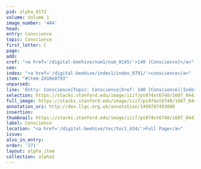 ```yaml
---
pid: alpha_0172
volume: Volume 1
image_number: '444'
head:
entry: Conscience
topic: Conscience
first_letter: C
page:
add:
xref: "<a href='/digital-beehive/num1/num_0145/'>140 [Conscience]</a>"
see:
index: "<a href='/digital-beehive/index1/index_0791/'>conscience</a>"
item: "#item-2d10e0793"
unparsed:
line: 'Entry: Conscience|Topic: Conscience|Xref: 140 [Conscience]|Index: conscience|#item-2d10e0793'
selection: https://stacks.stanford.edu/image/iiif/ps974xt6740/1607_0443/757,550,3120,882/full/0/default.jpg
full_image: https://stacks.stanford.edu/image/iiif/ps974xt6740/1607_0443/full/full/0/default.jpg
annotation_uri: http://dev.llgc.org.uk/annotation/1499707493880
insertion:
thumbnail: https://stacks.stanford.edu/image/iiif/ps974xt6740/1607_0443/757,550,600,180/250,/0/default.jpg
label: Conscience
location: "<a href='/digital-beehive/toc/toc1_434/'>Full Page</a>"
issue:
also_in_entry:
order: '171'
layout: alpha_item
collection: alpha1
---
```

